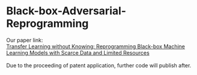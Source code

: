 # Black-box-Adversarial-Reprogramming
Our paper link: <br/>
[Transfer Learning without Knowing: Reprogramming Black-box Machine Learning Models with Scarce Data and Limited Resources](https://arxiv.org/abs/2007.08714)<br/>
<br/>
Due to the proceeding of patent application, further code will publish after.
